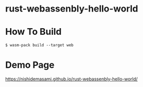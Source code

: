 # rust-webassenbly-hello-world

# How To Build
`$ wasm-pack build --target web`

# Demo Page
https://nishidemasami.github.io/rust-webassenbly-hello-world/